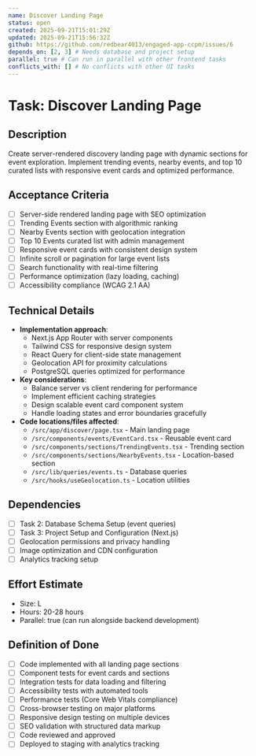 ```yaml
---
name: Discover Landing Page
status: open
created: 2025-09-21T15:01:29Z
updated: 2025-09-21T15:56:32Z
github: https://github.com/redbear4013/engaged-app-ccpm/issues/6
depends_on: [2, 3] # Needs database and project setup
parallel: true # Can run in parallel with other frontend tasks
conflicts_with: [] # No conflicts with other UI tasks
---
```


# Task: Discover Landing Page

## Description

Create server-rendered discovery landing page with dynamic sections for event exploration. Implement trending events, nearby events, and top 10 curated lists with responsive event cards and optimized performance.

## Acceptance Criteria

- [ ] Server-side rendered landing page with SEO optimization
- [ ] Trending Events section with algorithmic ranking
- [ ] Nearby Events section with geolocation integration
- [ ] Top 10 Events curated list with admin management
- [ ] Responsive event cards with consistent design system
- [ ] Infinite scroll or pagination for large event lists
- [ ] Search functionality with real-time filtering
- [ ] Performance optimization (lazy loading, caching)
- [ ] Accessibility compliance (WCAG 2.1 AA)

## Technical Details

- **Implementation approach**:
  - Next.js App Router with server components
  - Tailwind CSS for responsive design system
  - React Query for client-side state management
  - Geolocation API for proximity calculations
  - PostgreSQL queries optimized for performance
- **Key considerations**:
  - Balance server vs client rendering for performance
  - Implement efficient caching strategies
  - Design scalable event card component system
  - Handle loading states and error boundaries gracefully
- **Code locations/files affected**:
  - `/src/app/discover/page.tsx` - Main landing page
  - `/src/components/events/EventCard.tsx` - Reusable event card
  - `/src/components/sections/TrendingEvents.tsx` - Trending section
  - `/src/components/sections/NearbyEvents.tsx` - Location-based section
  - `/src/lib/queries/events.ts` - Database queries
  - `/src/hooks/useGeolocation.ts` - Location utilities

## Dependencies

- [ ] Task 2: Database Schema Setup (event queries)
- [ ] Task 3: Project Setup and Configuration (Next.js)
- [ ] Geolocation permissions and privacy handling
- [ ] Image optimization and CDN configuration
- [ ] Analytics tracking setup

## Effort Estimate

- Size: L
- Hours: 20-28 hours
- Parallel: true (can run alongside backend development)

## Definition of Done

- [ ] Code implemented with all landing page sections
- [ ] Component tests for event cards and sections
- [ ] Integration tests for data loading and filtering
- [ ] Accessibility tests with automated tools
- [ ] Performance tests (Core Web Vitals compliance)
- [ ] Cross-browser testing on major platforms
- [ ] Responsive design testing on multiple devices
- [ ] SEO validation with structured data markup
- [ ] Code reviewed and approved
- [ ] Deployed to staging with analytics tracking
